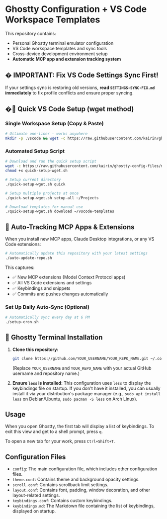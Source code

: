 # Ghostty Configuration + VS Code Workspace Templates

This repository contains:
- Personal Ghostty terminal emulator configuration  
- VS Code workspace templates and sync tools
- Cross-device development environment setup
- **Automatic MCP app and extension tracking system**

## � **IMPORTANT: Fix VS Code Settings Sync First!**

If your settings sync is restoring old versions, **read `SETTINGS-SYNC-FIX.md` immediately** to fix profile conflicts and ensure proper syncing.

## �🚀 Quick VS Code Setup (wget method)

### **Single Workspace Setup (Copy & Paste)**
```bash
# Ultimate one-liner - works anywhere
mkdir -p .vscode && wget -c https://raw.githubusercontent.com/kairin/ghostty-config-files/main/template-settings.json -O .vscode/settings.json && wget -c https://raw.githubusercontent.com/kairin/ghostty-config-files/main/.vscode/extensions.json -O .vscode/extensions.json && echo "✅ VS Code workspace configured!"
```

### **Automated Setup Script**
```bash
# Download and run the quick setup script
wget -c https://raw.githubusercontent.com/kairin/ghostty-config-files/main/quick-setup-wget.sh
chmod +x quick-setup-wget.sh

# Setup current directory
./quick-setup-wget.sh quick

# Setup multiple projects at once
./quick-setup-wget.sh setup-all ~/Projects

# Download templates for manual use
./quick-setup-wget.sh download ~/vscode-templates
```

## 🤖 **Auto-Tracking MCP Apps & Extensions**

When you install new MCP apps, Claude Desktop integrations, or any VS Code extensions:

```bash
# Automatically update this repository with your latest settings
./auto-update-repo.sh
```

This captures:
- ✅ New MCP extensions (Model Context Protocol apps)
- ✅ All VS Code extensions and settings  
- ✅ Keybindings and snippets
- ✅ Commits and pushes changes automatically

### **Set Up Daily Auto-Sync (Optional)**
```bash
# Automatically sync every day at 6 PM
./setup-cron.sh
```

## 📁 Ghostty Terminal Installation

1.  **Clone this repository:**
    ```bash
    git clone https://github.com/YOUR_USERNAME/YOUR_REPO_NAME.git ~/.config/ghostty
    ```
    (Replace `YOUR_USERNAME` and `YOUR_REPO_NAME` with your actual GitHub username and repository name.)

2.  **Ensure `less` is installed:**
    This configuration uses `less` to display the keybindings file on startup. If you don't have it installed, you can usually install it via your distribution's package manager (e.g., `sudo apt install less` on Debian/Ubuntu, `sudo pacman -S less` on Arch Linux).

## Usage

When you open Ghostty, the first tab will display a list of keybindings. To exit this view and get to a shell prompt, press `q`.

To open a new tab for your work, press `Ctrl+Shift+T`.

## Configuration Files

*   `config`: The main configuration file, which includes other configuration files.
*   `theme.conf`: Contains theme and background opacity settings.
*   `scroll.conf`: Contains scrollback limit settings.
*   `layout.conf`: Contains font, padding, window decoration, and other layout-related settings.
*   `keybindings.conf`: Contains custom keybindings.
*   `keybindings.md`: The Markdown file containing the list of keybindings, displayed on startup.
